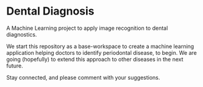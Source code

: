 # Dental Diagnosis
A Machine Learning project to apply image recognition to dental diagnostics.

We start this repository as a base-workspace to create a machine learning application helping doctors to identify periodontal disease, to begin.
We are going (hopefully) to extend this approach to other diseases in the next future.

Stay connected, and please comment with your suggestions.
